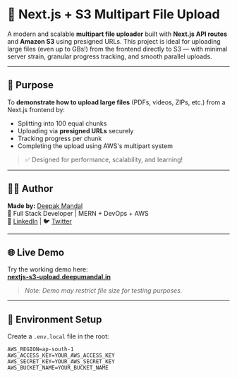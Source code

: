 # 🧩 Next.js + S3 Multipart File Upload

A modern and scalable **multipart file uploader** built with **Next.js API routes** and **Amazon S3** using presigned URLs. This project is ideal for uploading large files (even up to GBs!) from the frontend directly to S3 — with minimal server strain, granular progress tracking, and smooth parallel uploads.

---

## 🚀 Purpose

To **demonstrate how to upload large files** (PDFs, videos, ZIPs, etc.) from a Next.js frontend by:
- Splitting into 100 equal chunks
- Uploading via **presigned URLs** securely
- Tracking progress per chunk
- Completing the upload using AWS's multipart system

> ✅ Designed for performance, scalability, and learning!

---

## 👨‍💻 Author

**Made by:** [Deepak Mandal](https://github.com/deepumandal)  
💼 Full Stack Developer | MERN + DevOps + AWS  
🔗 [LinkedIn](https://linkedin.com/in/deepumandal) | 🐦 [Twitter](https://x.com/Prime__23)

---

## 🌐 Live Demo

Try the working demo here:  
**[nextjs-s3-upload.deepumandal.in](https://nextjs-s3-upload.deepumandal.in)**  
> _Note: Demo may restrict file size for testing purposes._

---

## 🔑 Environment Setup

Create a `.env.local` file in the root:

```env
AWS_REGION=ap-south-1
AWS_ACCESS_KEY=YOUR_AWS_ACCESS_KEY
AWS_SECRET_KEY=YOUR_AWS_SECRET_KEY
AWS_BUCKET_NAME=YOUR_BUCKET_NAME
